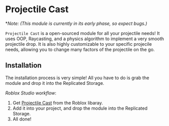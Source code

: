 # Projectile Cast

\*_Note: (This module is currently in its early phase, so expect bugs.)_

`Projectile Cast` is a open-sourced module for all your projectile needs! It uses OOP, Raycasting, and a physics algorithm to implement a very smooth projectile drop. It is also highly customizable to your specific projecile needs, allowing you to change many factors of the projectile on the go.

## Installation

The installation process is very simple! All you have to do is grab the module and drop it into the Replicated Storage.

_Roblox Studio workflow_:

1. Get [Projectile Cast](https://www.google.com) from the Roblox libaray.
2. Add it into your project, and drop the module into the Replicated Storage.
3. All done!
